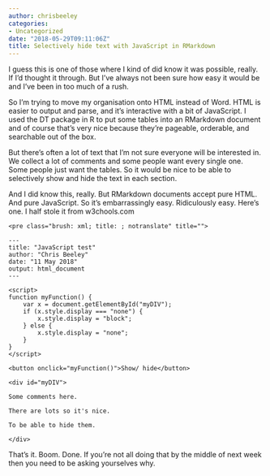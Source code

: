 ```yaml
---
author: chrisbeeley
categories:
- Uncategorized
date: "2018-05-29T09:11:06Z"
title: Selectively hide text with JavaScript in RMarkdown
---
```


I guess this is one of those where I kind of did know it was possible, really. If I’d thought it through. But I’ve always not been sure how easy it would be and I’ve been in too much of a rush.

So I’m trying to move my organisation onto HTML instead of Word. HTML is easier to output and parse, and it’s interactive with a bit of JavaScript. I used the DT package in R to put some tables into an RMarkdown document and of course that’s very nice because they’re pageable, orderable, and searchable out of the box.

But there’s often a lot of text that I’m not sure everyone will be interested in. We collect a lot of comments and some people want every single one. Some people just want the tables. So it would be nice to be able to selectively show and hide the text in each section.

And I did know this, really. But RMarkdown documents accept pure HTML. And pure JavaScript. So it’s embarrassingly easy. Ridiculously easy. Here’s one. I half stole it from w3chools.com

```
<pre class="brush: xml; title: ; notranslate" title="">

---
title: "JavaScript test"
author: "Chris Beeley"
date: "11 May 2018"
output: html_document
---

<script>
function myFunction() {
    var x = document.getElementById("myDIV");
    if (x.style.display === "none") {
        x.style.display = "block";
    } else {
        x.style.display = "none";
    }
}
</script>

<button onclick="myFunction()">Show/ hide</button>

<div id="myDIV">

Some comments here.

There are lots so it's nice.

To be able to hide them.

</div>

```

That’s it. Boom. Done. If you’re not all doing that by the middle of next week then you need to be asking yourselves why.